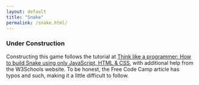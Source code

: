 ```yaml
---
layout: default
title: "Snake"
permalink: /snake.html/
---
```

<!-- HTML -->
<canvas id="gameCanvas" width="300" height="300"></canvas>

<h3>Under Construction</h3>
<p>
    Constructing this game follows the tutorial at <a href="https://www.freecodecamp.org/news/think-like-a-programmer-how-to-build-snake-using-only-javascript-html-and-css-7b1479c3339e">Think like a programmer: How to build Snake using only JavaScript, HTML & CSS</a>, with additional help from the W3Schools website. To be honest, the Free Code Camp article has typos and such, making it a little difficult to follow.
</p>

<!-- JavaScript -->
<!-- In the future, I should put this in its own JavaScript file. -->
<script>
    var c = document.getElementById("gameCanvas");
    var ctx = c.getContext("2d");
    let snake = [
        {x: 150, y: 150},
        {x: 140, y: 150},
        {x: 130, y: 150},
        {x: 120, y: 150},
        {x: 110, y: 150}
    ];
    clearCanvas();
    var dx = 10;
    var dy = 0;
    drawSnake();
    createFood();
    snake.forEach(function isFoodOnSnake(part) {
        const foodIsOnSnake = part.x == foodX && part.y == foodY;
        if (foodIsOnSnake) {
            createFood();
        }
    })
    main();
    document.addEventListener("keydown", changeDirection);

    // Main function
    function main() {
        setTimeout(function onTick() {
            clearCanvas();
            drawFood();
            advanceSnake();
            drawSnake();
            main();
        }, 100)
    }

    // Function for drawing the canvas, I guess?
    function clearCanvas() {
        ctx.fillStyle = "white";
        ctx.strokeStyle = "black";
        ctx.fillRect(0, 0, gameCanvas.width, gameCanvas.height);
        ctx.strokeRect(0, 0, gameCanvas.width, gameCanvas.height);
    }

    // Write the function for drawing the whole snake
    function drawSnake() {
        snake.forEach(drawSnakePart);
    }

    // Write function for drawing each part of the snake
    function drawSnakePart(snakePart) {
        ctx.fillStyle = 'lightgreen';
        ctx.strokeStyle = 'darkgreen';
        ctx.fillRect(snakePart.x, snakePart.y, 10, 10);
        ctx.strokeRect(snakePart.x, snakePart.y, 10, 10);
    }

    // Changing the snake's direction
    function changeDirection(event) {
        // I guess these are the key codes for the arrow keys...
        const LEFT_KEY = 37;
        const RIGHT_KEY = 39;
        const UP_KEY = 38;
        const DOWN_KEY = 40;
        const keyPressed = event.keyCode;

        // These are to help check if the snake is moving a certain direction
        const goingUp = dy === -10;
        const goingDown = dy === 10;
        const goingRight = dx === 10;
        const goingLeft = dx === -10;

        // This is where the action starts to happen when an arrow key is pressed
        // We also make sure to prevent the snake from reversing
        if (keyPressed === LEFT_KEY && !goingRight) {
            dx = -10;
            dy = 0;
        }
        if (keyPressed === UP_KEY && !goingDown) {
            dx = 0;
            dy = -10;
        }
        if (keyPressed === RIGHT_KEY && !goingLeft) {
            dx = 10;
            dy = 0;
        }
        if (keyPressed === DOWN_KEY && !goingUp) {
            dx = 0;
            dy = 10;
        }
    }

    // Function for moving the snake and checking if it's eating food
    function advanceSnake() {
        const head = {x: snake[0].x + dx, y: snake[0].y + dy};
        snake.unshift(head);
        const didEatFood = snake[0].x === foodX && snake[0].y === foodY;
        if (didEatFood) {
            createFood();
        }
        else {
            snake.pop();
        }
    }

    // Create the food, which asks for two random coordinates
    function createFood() {
        foodX = randomTen(0, gameCanvas.width - 10);
        foodY = randomTen(0, gameCanvas.height - 10);
    }

    // Generate each random coordinate for the food
    function randomTen(min, max) {
        return Math.round((Math.random() * (max-min) + min) / 10) * 10;
    }

    // Make sure to draw the food
    function drawFood() {
        ctx.fillStyle = 'red';
        ctx.strokeStyle = 'darkred';
        ctx.fillRect(foodX, foodY, 10, 10);
        ctx.strokeRect(foodX, foodY, 10, 10);
    }
</script>